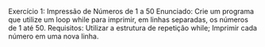 Exercício 1: Impressão de Números de 1 a 50
Enunciado:
Crie um programa que utilize um loop while para imprimir, em linhas separadas, os números de 1 até 50.
Requisitos:
Utilizar a estrutura de repetição while;
Imprimir cada número em uma nova linha.